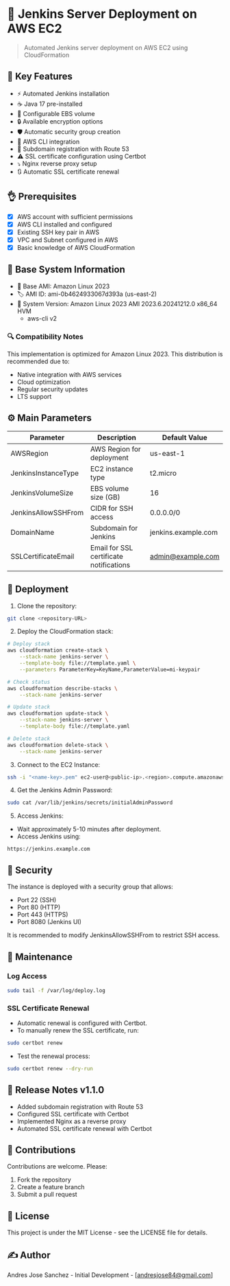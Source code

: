 # 🏰 Jenkins Server Deployment on AWS EC2

> Automated Jenkins server deployment on AWS EC2 using CloudFormation

## 🌟 Key Features

- ⚡ Automated Jenkins installation
- ☕ Java 17 pre-installed
- 📀 Configurable EBS volume
- 🔒 Available encryption options
- 🛡️ Automatic security group creation
- 🔧 AWS CLI integration
- 🏢 Subdomain registration with Route 53
- ⚠️ SSL certificate configuration using Certbot
- ⤵️ Nginx reverse proxy setup
- 🔃 Automatic SSL certificate renewal

## 👌 Prerequisites

- [x] AWS account with sufficient permissions
- [x] AWS CLI installed and configured
- [x] Existing SSH key pair in AWS
- [x] VPC and Subnet configured in AWS
- [x] Basic knowledge of AWS CloudFormation

## 📜 Base System Information

- 🐧 Base AMI: Amazon Linux 2023
- 🏷️ AMI ID: ami-0b4624933067d393a (us-east-2)
- 🔄 System Version: Amazon Linux 2023 AMI 2023.6.20241212.0 x86_64 HVM
  - aws-cli v2

### 🔍 Compatibility Notes

This implementation is optimized for Amazon Linux 2023. This distribution is recommended due to:

- Native integration with AWS services
- Cloud optimization
- Regular security updates
- LTS support

## ⚙️ Main Parameters

| Parameter              | Description                                     | Default Value         |
|------------------------|-------------------------------------------------|-----------------------|
| AWSRegion             | AWS Region for deployment                      | us-east-1            |
| JenkinsInstanceType   | EC2 instance type                               | t2.micro             |
| JenkinsVolumeSize     | EBS volume size (GB)                            | 16                   |
| JenkinsAllowSSHFrom   | CIDR for SSH access                             | 0.0.0.0/0            |
| DomainName            | Subdomain for Jenkins                          | jenkins.example.com  |
| SSLCertificateEmail   | Email for SSL certificate notifications         | admin@example.com    |

## 🚀 Deployment

1. Clone the repository:

```bash
git clone <repository-URL>
```

2. Deploy the CloudFormation stack:

```bash
# Deploy stack
aws cloudformation create-stack \
    --stack-name jenkins-server \
    --template-body file://template.yaml \
    --parameters ParameterKey=KeyName,ParameterValue=mi-keypair

# Check status
aws cloudformation describe-stacks \
    --stack-name jenkins-server

# Update stack
aws cloudformation update-stack \
    --stack-name jenkins-server \
    --template-body file://template.yaml

# Delete stack
aws cloudformation delete-stack \
    --stack-name jenkins-server
```

3. Connect to the EC2 Instance:

```bash
ssh -i "<name-key>.pem" ec2-user@<public-ip>.<region>.compute.amazonaws.com
```

4. Get the Jenkins Admin Password:

```bash
sudo cat /var/lib/jenkins/secrets/initialAdminPassword
```

5. Access Jenkins:

- Wait approximately 5-10 minutes after deployment.
- Access Jenkins using:

```
https://jenkins.example.com
```

## 🔐 Security

The instance is deployed with a security group that allows:

- Port 22 (SSH)
- Port 80 (HTTP)
- Port 443 (HTTPS)
- Port 8080 (Jenkins UI)

It is recommended to modify JenkinsAllowSSHFrom to restrict SSH access.

## 🔧 Maintenance

### Log Access

```bash
sudo tail -f /var/log/deploy.log
```

### SSL Certificate Renewal

- Automatic renewal is configured with Certbot.
- To manually renew the SSL certificate, run:

```bash
sudo certbot renew
```

- Test the renewal process:

```bash
sudo certbot renew --dry-run
```

## 📄 Release Notes v1.1.0

- Added subdomain registration with Route 53
- Configured SSL certificate with Certbot
- Implemented Nginx as a reverse proxy
- Automated SSL certificate renewal with Certbot

## 🤝 Contributions

Contributions are welcome. Please:

1. Fork the repository
2. Create a feature branch
3. Submit a pull request

## 📝 License

This project is under the MIT License - see the LICENSE file for details.

## ✍️ Author

Andres Jose Sanchez - Initial Development - [andresjose84@gmail.com]

